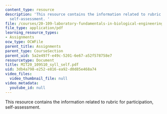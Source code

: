 ```yaml
---
content_type: resource
description: 'This resource contains the information related to rubric for participation,
  self-assessment. '
file: /courses/20-109-laboratory-fundamentals-in-biological-engineering-spring-2010/3db4a798e252e816ea92d0d85e468a74_MIT20_109S10_syll_self.pdf
file_type: application/pdf
learning_resource_types:
- Assignments
ocw_type: OCWFile
parent_title: Assignments
parent_type: CourseSection
parent_uid: 5a2e497f-e49c-5201-6e67-a52f578758e7
resourcetype: Document
title: MIT20_109S10_syll_self.pdf
uid: 3db4a798-e252-e816-ea92-d0d85e468a74
video_files:
  video_thumbnail_file: null
video_metadata:
  youtube_id: null
---
```

This resource contains the information related to rubric for participation, self-assessment. 